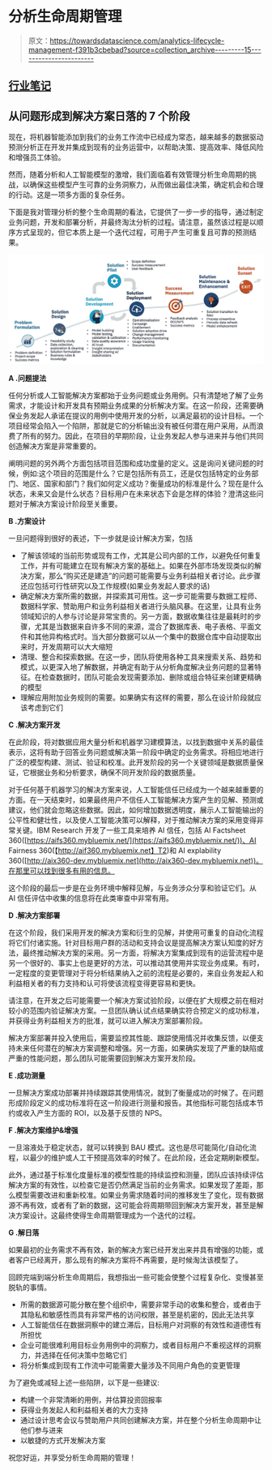 # 分析生命周期管理

> 原文：<https://towardsdatascience.com/analytics-lifecycle-management-f391b3cbebad?source=collection_archive---------15----------------------->

## [行业笔记](https://towardsdatascience.com/tagged/notes-from-industry)

## 从问题形成到解决方案日落的 7 个阶段

现在，将机器智能添加到我们的业务工作流中已经成为常态，越来越多的数据驱动预测分析正在开发并集成到现有的业务运营中，以帮助决策、提高效率、降低风险和增强员工体验。

然而，随着分析和人工智能模型的激增，我们面临着有效管理分析生命周期的挑战，以确保这些模型产生可靠的业务洞察力，从而做出最佳决策，确定机会和合理的行动。这是一项多方面的复杂任务。

下面是我对管理分析的整个生命周期的看法，它提供了一步一步的指导，通过制定业务问题，开发和部署分析，并最终淘汰分析的过程。请注意，虽然该过程是以顺序方式呈现的，但它本质上是一个迭代过程，可用于产生可重复且可靠的预测结果。

![](img/c4d99175d4e256e0fc259b521e4e1d1c.png)

**A .问题提法**

任何分析或人工智能解决方案都始于业务问题或业务用例。只有清楚地了解了业务需求，才能设计和开发具有预期业务成果的分析解决方案。在这一阶段，还需要确保业务发起人承诺在提议的用例中使用开发的分析，以满足最初的设计目标。一个项目经常会陷入一个陷阱，那就是它的分析输出没有被任何潜在用户采用，从而浪费了所有的努力。因此，在项目的早期阶段，让业务发起人参与进来并与他们共同创造解决方案是非常重要的。

阐明问题的另外两个方面包括项目范围和成功度量的定义。这是询问关键问题的时候，例如:这个项目的范围是什么？它是包括所有员工，还是仅包括特定的业务部门、地区、国家和部门？我们如何定义成功？衡量成功的标准是什么？现在是什么状态，未来又会是什么状态？目标用户在未来状态下会是怎样的体验？澄清这些问题对于解决方案设计阶段至关重要。

**B .方案设计**

一旦问题得到很好的表述，下一步就是设计解决方案，包括

*   了解该领域的当前形势或现有工作，尤其是公司内部的工作，以避免任何重复工作，并有可能建立在现有解决方案的基础上。如果在外部市场发现类似的解决方案，那么“购买还是建造”的问题可能需要与业务利益相关者讨论。此步骤还应包括可行性研究以及工作规模(如果业务发起人要求的话)
*   确定解决方案所需的数据，并探索其可用性。这一步可能需要与数据工程师、数据科学家、赞助用户和业务利益相关者进行头脑风暴。在这里，让具有业务领域知识的人参与讨论是非常宝贵的。另一方面，数据收集往往是最耗时的步骤，尤其是当数据来自许多不同的来源，混合了数据库表、电子表格、平面文件和其他异构格式时。当大部分数据可以从一个集中的数据仓库中自动提取出来时，开发周期可以大大缩短
*   清理、整合和探索数据。在这一步，团队将使用各种工具来搜索关系、趋势和模式，以更深入地了解数据，并确定有助于从分析角度解决业务问题的显著特征。在检查数据时，团队可能会发现需要添加、删除或组合特征来创建更精确的模型
*   理解应用附加业务规则的需要。如果确实有这样的需要，那么在设计阶段就应该考虑到它们

**C .解决方案开发**

在此阶段，将对数据应用大量分析和机器学习建模算法，以找到数据中关系的最佳表示，这将有助于回答业务问题或解决第一阶段中确定的业务需求。将相应地进行广泛的模型构建、测试、验证和校准。此开发阶段的另一个关键领域是数据质量保证，它根据业务和分析要求，确保不同开发阶段的数据质量。

对于任何基于机器学习的解决方案来说，人工智能信任已经成为一个越来越重要的方面。在一天结束时，如果最终用户不信任人工智能解决方案产生的见解、预测或建议，他们就会忽略这些数据。因此，如何增加数据透明度，展示人工智能输出的公平性和健壮性，以及使人工智能决策可以解释，对于推动解决方案的采用变得非常关键。IBM Research 开发了一些工具来培养 AI 信任，包括 AI Factsheet 360([https://aifs360.mybluemix.net/](https://aifs360.mybluemix.net/))、AI Fairness 360(【http://aif360.mybluemix.net】T2)和 AI explability 360([http://aix360-dev.mybluemix.net](http://aix360-dev.mybluemix.net))。在那里可以找到很多有用的信息。

这个阶段的最后一步是在业务环境中解释见解，与业务涉众分享和验证它们。从 AI 信任评估中收集的信息将在此类审查中非常有用。

**D .解决方案部署**

在这个阶段，我们采用开发的解决方案和衍生的见解，并使用可重复的自动化流程将它们付诸实施。针对目标用户群的活动和支持会议是提高解决方案认知度的好方法，最终推动解决方案的采用。另一方面，将解决方案集成到现有的运营流程中是另一个很好的、事实上也是更好的方法，可以推动其使用并实现业务成果。有时，一定程度的变更管理对于将分析结果纳入之前的流程是必要的，来自业务发起人和利益相关者的有力支持和认可将使该流程变得更容易和更快。

请注意，在开发之后可能需要一个解决方案试验阶段，以便在扩大规模之前在相对较小的范围内验证解决方案。一旦团队确认试点结果确实符合预定义的成功标准，并获得业务利益相关方的批准，就可以进入解决方案部署阶段。

解决方案部署并投入使用后，需要监控其性能、跟踪使用情况并收集反馈，以便支持未来任何潜在的解决方案调整和增强。另一方面，如果确实发现了严重的缺陷或严重的性能问题，那么团队可能需要回到解决方案开发阶段。

**E .成功测量**

一旦解决方案成功部署并持续跟踪其使用情况，就到了衡量成功的时候了。在问题形成阶段定义的成功标准将在这一阶段进行测量和报告。其他指标可能包括成本节约或收入产生方面的 ROI，以及基于反馈的 NPS。

**F .解决方案维护&增强**

一旦溶液处于稳定状态，就可以转换到 BAU 模式。这也是尽可能简化/自动化流程，以最少的维护或人工干预提高效率的时候了。在此阶段，还会定期刷新模型。

此外，通过基于标准化度量标准的模型性能的持续监控和测量，团队应该持续评估解决方案的有效性，以检查它是否仍然满足当前的业务需求。如果发现了差距，那么模型需要改进和重新校准。如果业务需求随着时间的推移发生了变化，现有数据源不再有效，或者有了新的数据，这可能会将周期带回到解决方案开发，甚至是解决方案设计。这最终使得生命周期管理成为一个迭代的过程。

**G .解日落**

如果最初的业务需求不再有效，新的解决方案已经开发出来并具有增强的功能，或者客户已经离开，那么现有的解决方案将不再需要，是时候淘汰该模型了。

回顾完端到端分析生命周期后，我想指出一些可能会使整个过程复杂化、变慢甚至脱轨的事情。

*   所需的数据源可能分散在整个组织中，需要非常手动的收集和整合，或者由于其隐私和敏感性而具有非常严格的访问权限，甚至是机密的，因此无法共享
*   人工智能信任在数据洞察中的建立滞后，目标用户对洞察的有效性和道德性有所担忧
*   企业可能很难利用目标业务用例中的洞察力，或者目标用户不重视这样的洞察力，并选择在任何决策中忽略它们
*   将分析集成到现有工作流中可能需要大量涉及不同用户角色的变更管理

为了避免或减轻上述一些陷阱，以下是一些建议:

*   构建一个非常清晰的用例，并估算投资回报率
*   获得业务发起人和利益相关者的大力支持
*   通过设计思考会议与赞助用户共同创建解决方案，并在整个分析生命周期中让他们参与进来
*   以敏捷的方式开发解决方案

祝您好运，并享受分析生命周期的管理！